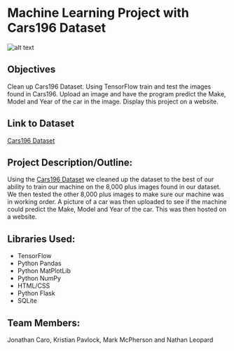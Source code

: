 # Machine Learning Project with Cars196 Dataset
![alt text](https://ai.stanford.edu/~jkrause/cars/car4.jpg) 

## Objectives
Clean up Cars196 Dataset.
Using TensorFlow train and test the images found in Cars196.
Upload an image and have the program predict the Make, Model and Year of the car in the image.
Display this project on a website.

## Link to Dataset
[Cars196 Dataset](https://ai.stanford.edu/~jkrause/cars/car_dataset.html)


## Project Description/Outline: 
Using the [Cars196 Dataset](https://ai.stanford.edu/~jkrause/cars/car_dataset.html) we cleaned up the dataset to the best of our ability to train our machine on the 8,000 plus images found in our dataset. We then tested the other 8,000 plus images to make sure our machine was in working order. A picture of a car was then uploaded to see if the machine could predict the Make, Model and Year of the car. This was then hosted on a website.
	
## Libraries Used:
* TensorFlow
* Python Pandas
* Python MatPlotLib
* Python NumPy
* HTML/CSS
* Python Flask
* SQLite

## Team Members:
Jonathan Caro, Kristian Pavlock, Mark McPherson and Nathan Leopard
